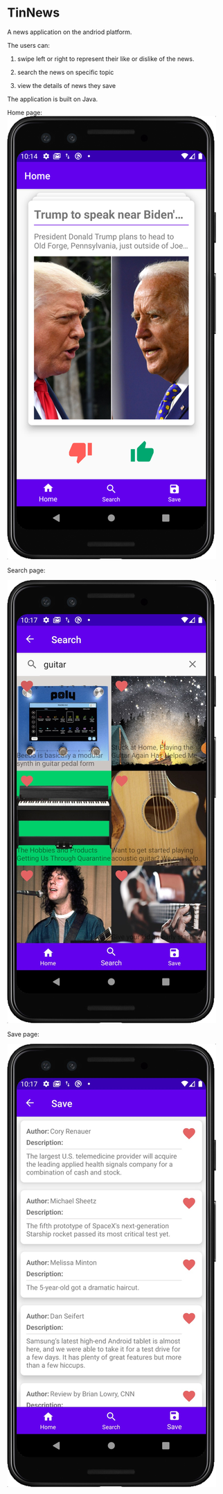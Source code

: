 # TinNews

A news application on the andriod platform.

The users can: 

1. swipe left or right to represent their like or dislike of the news. 

2. search the news on specific topic

3. view the details of news they save

The application is built on Java. 

Home page:
![image](https://github.com/mrkidding/TinNews/blob/master/IMG/home.jpg)

Search page:

![image](https://github.com/mrkidding/TinNews/blob/master/IMG/search.jpg)

Save page:

![image](https://github.com/mrkidding/TinNews/blob/master/IMG/saving.jpg)
